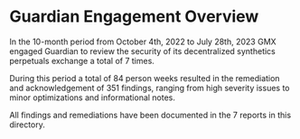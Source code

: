 # Guardian Engagement Overview

In the 10-month period from October 4th, 2022 to July 28th, 2023 GMX engaged Guardian to review the security of its decentralized synthetics perpetuals exchange a total of 7 times.

During this period a total of 84 person weeks resulted in the remediation and acknowledgement of 351 findings, ranging from high severity issues to minor optimizations and informational notes.

All findings and remediations have been documented in the 7 reports in this directory.
